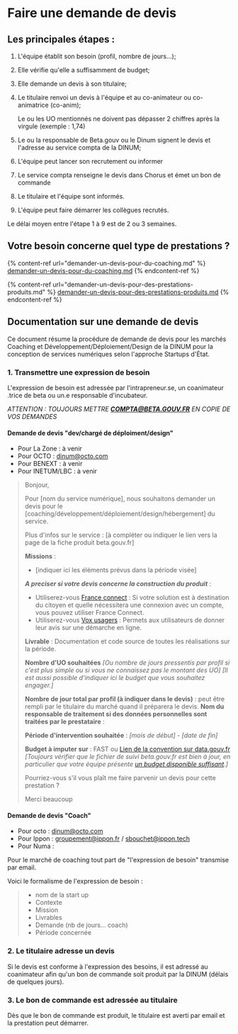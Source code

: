 # Faire une demande de devis

## Les principales étapes :

1. L'équipe établit son besoin (profil, nombre de jours...);
2. Elle vérifie qu'elle a suffisamment de budget;
3. Elle demande un devis à son titulaire;
4.  Le titulaire renvoi un devis à l'équipe et au co-animateur ou co-animatrice (co-anim);

    Le ou les UO mentionnés ne doivent pas dépasser 2 chiffres après la virgule (exemple : 1,74)
5. Le ou la responsable de Beta.gouv ou le Dinum signent le devis et l'adresse au service compta de la DINUM;
6. L'équipe peut lancer son recrutement ou informer
7. Le service compta renseigne le devis dans Chorus et émet un bon de commande
8. Le titulaire et l'équipe sont informés.
9. L'équipe peut faire démarrer les collègues recrutés.

Le délai moyen entre l'étape 1 à 9 est de 2 ou 3 semaines.

## Votre besoin concerne quel type de prestations ?

{% content-ref url="demander-un-devis-pour-du-coaching.md" %}
[demander-un-devis-pour-du-coaching.md](demander-un-devis-pour-du-coaching.md)
{% endcontent-ref %}

{% content-ref url="demander-un-devis-pour-des-prestations-produits.md" %}
[demander-un-devis-pour-des-prestations-produits.md](demander-un-devis-pour-des-prestations-produits.md)
{% endcontent-ref %}

## **Documentation sur une demande de devis** <a href="#documentation-sur-une-demande-de-devis" id="documentation-sur-une-demande-de-devis"></a>

Ce document résume la procédure de demande de devis pour les marchés Coaching et Développement/Déploiement/Design de la DINUM pour la conception de services numériques selon l'approche Startups d'État.

### 1. Transmettre une expression de besoin

L'expression de besoin est adressée par l'intrapreneur.se, un coanimateur .trice de beta ou un.e responsable d'incubateur.

_ATTENTION : TOUJOURS METTRE_ _**COMPTA@BETA.GOUV.FR**_ _EN COPIE DE VOS DEMANDES_

#### Demande de devis "dev/chargé de déploiment/design"

* Pour La Zone : à venir
* Pour OCTO : dinum@octo.com
* Pour BENEXT : à venir
* Pour INETUM/LBC : à venir

> Bonjour,
>
> Pour \[nom du service numérique], nous souhaitons demander un devis pour le \[coaching/développement/déploiement/design/hébergement] du service.
>
> Plus d'infos sur le service : \[à compléter ou indiquer le lien vers la page de la fiche produit beta.gouv.fr]
>
> **Missions** :
>
> * \[indiquer ici les éléments prévus dans la période visée]
>
> _**A preciser si votre devis concerne la construction du produit**_ :
>
> * Utiliserez-vous [France connect](https://franceconnect.gouv.fr) : Si votre solution est à destination du citoyen et quelle nécessitera une connexion avec un compte, vous pouvez utiliser France Connect.
> * Utiliserez-vous [Vox usagers](https://observatoire.numerique.gouv.fr/observatoire/) : Permets aux utilisateurs de donner leur avis sur une démarche en ligne.
>
> **Livrable** : Documentation et code source de toutes les réalisations sur la période.
>
> **Nombre d'UO souhaitées** _\[Ou nombre de jours pressentis par profil si c'est plus simple ou si vous ne connaissez pas le montant des UO] \[Il est aussi possible d'indiquer ici le budget que vous souhaitez engager.]_
>
> **Nombre de jour total par profil (à indiquer dans le devis)** : peut être rempli par le titulaire du marché quand il préparera le devis. **Nom du responsable de traitement si des données personnelles sont traitées par le prestataire** :
>
> **Période d'intervention souhaitée** : _\[mois de début] - \[date de fin]_
>
> **Budget à imputer sur** : FAST ou [Lien de la convention sur data.gouv.fr](https://www.data.gouv.fr/fr/datasets/conventions-de-partenariat/) _\[Toujours vérifier que le fichier de suivi beta.gouv.fr est bien à jour, en particulier que votre équipe présente_ [_un budget disponible suffisant_](https://docs.google.com/spreadsheets/d/1pZYJvjUeMPF2oWzDOp6SC-CECcb3zmt5xq-udeEcELg/edit#gid=530195431)_.]_
>
> Pourriez-vous s'il vous plaît me faire parvenir un devis pour cette prestation ?
>
> Merci beaucoup

#### Demande de devis "Coach"

* Pour octo : dinum@octo.com
* Pour Ippon : groupement@ippon.fr / sbouchet@ippon.tech
* Pour Numa :

Pour le marché de coaching tout part de "l'expression de besoin" transmise par email.

Voici le formalisme de l'expression de besoin :

> * nom de la start up
> * Contexte
> * Mission
> * Livrables
> * Demande (nb de jours... coach)
> * Période concernée

### 2. Le titulaire adresse un devis

Si le devis est conforme à l'expression des besoins, il est adressé au coanimateur afin qu'un bon de commande soit produit par la DINUM (délais de quelques jours).

### 3. Le bon de commande est adressée au titulaire

Dès que le bon de commande est produit, le titulaire est averti par email et la prestation peut démarrer.
